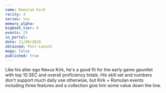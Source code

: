 ```yaml
---
name: Romulan Kirk
rarity: 4
series: tos
memory_alpha:
bigbook_tier: 6
events: 29
in_portal:
date: 21/09/2016
obtained: Post-Launch
mega: false
published: true
---
```


Like his alter ego Nexus Kirk, he's a good fit for the early game gauntlet with top 10 SEC and overall proficiency totals. His skill set and numbers don't support much daily use otherwise, but Kirk + Romulan events including three features and a collection give him some value down the line.
